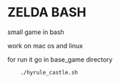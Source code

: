 # ZELDA BASH 

small game in bash 

work on mac os and linux 

for run it go in base_game directory
```bash
    ./hyrule_castle.sh
```